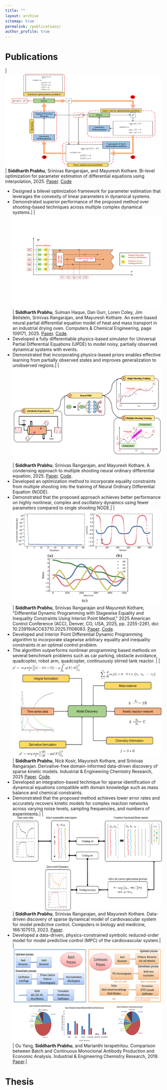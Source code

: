 ```yaml
---
title: ""
layout: archive
sitemap: true
permalink: /publications/
author_profile: true
---
```



# Publications

| <a href="/assets/images/BiLevel.png"><img src="/assets/images/BiLevel.png" height="300px" width="600px" alt=""></a> | **Siddharth Prabhu**, Srinivas Rangarajan, and Mayuresh Kothare. Bi-level optimization for parameter estimation of differential equations using interpolation, 2025. [Paper](https://arxiv.org/abs/2506.00720). [Code](https://github.com/siddharth-prabhu/BiLevelParameterEstimation) <br>
- Designed a bilevel optimization framework for parameter estimation that leverages the convexity of linear parameters in dynamical systems.
- Demonstrated superior performance of the proposed method over shooting-based techniques across multiple complex dynamical systems.|
| <a href="/assets/images/SolidDiscretized.png"><img src="/assets/images/SolidDiscretized.png" height="300px" width="600px" alt=""></a> | **Siddharth Prabhu**, Sulman Haque, Dan Gurr, Loren Coley, Jim Beilstein, Srinivas Rangarajan, and Mayuresh Kothare. An event-based neural partial differential equation model of heat and mass transport in an industrial drying oven. Computers & Chemical Engineering, page 109171, 2025. [Paper](https://www.sciencedirect.com/science/article/pii/S0098135425001759). [Code](https://github.com/siddharth-prabhu/EventODE). <br>
- Developed a fully differentiable physics-based simulator for Universal Partial Differential Equations (UPDE) to model noisy, partially observed dynamical systems with events.
- Demonstrated that incorporating physics-based priors enables effective learning from partially observed states and improves generalization to unobserved regions.|
| <a href="/assets/images/MSNODE.png"><img src="/assets/images/MSNODE.png" height="300px" width="600px" alt=""></a> | **Siddharth Prabhu**, Srinivas Rangarajan, and Mayuresh Kothare. A condensing approach to multiple shooting neural ordinary differential equation, 2025. [Paper](https://arxiv.org/abs/2506.00724). [Code](https://github.com/siddharth-prabhu/MS-NODE). <br>
- Developed an optimization method to incorporate equality constraints from multiple shooting into the training of Neural Ordinary Differential Equation (NODE).
- Demonstrated that the proposed approach achieves better performance on highly nonlinear, complex and oscillatory dynamics using fewer parameters compared to single shooting NODE.|
| <a href="/assets/images/CDDP.png"><img src="/assets/images/CDDP.png" height="300px" width="600px" alt=""></a> | **Siddharth Prabhu**, Srinivas Rangarajan and Mayuresh Kothare, "Differential Dynamic Programming with Stagewise Equality and Inequality Constraints Using Interior Point Method," 2025 American Control Conference (ACC), Denver, CO, USA, 2025, pp. 2255-2261, doi: 10.23919/ACC63710.2025.11108083. [Paper](https://ieeexplore.ieee.org/abstract/document/11108083). [Code](https://github.com/siddharth-prabhu/ConstraintDDP). <br>
- Developed and Interior Point Differential Dynamic Programming algorithm to incorporate stagewise arbitrary equality and inequality constraints in an optimal control problem.
- The algorithm outperforms nonlinear programming based methods on several benchmark problems such as car parking, obstacle avoidance, quadcopter, robot arm, quadcopter, continuously stirred tank reactor. |
| <a href="/assets/images/DFSINDy.jpeg"><img src="/assets/images/DFSINDy.jpeg" height="300px" width="600px" alt=""></a> | **Siddharth Prabhu**, Nick Kosir, Mayuresh Kothare, and Srinivas Rangarajan. Derivative-free domain-informed data-driven discovery of sparse kinetic models. Industrial & Engineering Chemistry Research, 2025 [Paper](https://pubs.acs.org/doi/full/10.1021/acs.iecr.4c02981). [Code](https://github.com/siddharth-prabhu/ParameterEstimationConstraints).<br>
- Developed an integration-based technique for sparse identification of dynamical equations compatible with domain knowledge such as mass balance and chemical constraints.
- Demonstrated that the proposed method achieves lower error rates and accurately recovers kinetic models for complex reaction networks across varying noise levels, sampling frequencies, and numbers of experiments.|
| <a href="/assets/images/VNS.jpg"><img src="/assets/images/VNS.jpg" height="300px" width="600px" alt=""></a> | **Siddharth Prabhu**, Srinivas Rangarajan, and Mayuresh Kothare. Data-driven discovery of sparse dynamical model of cardiovascular system for model predictive control. Computers in biology and medicine, 166:107513, 2023. [Paper](https://www.sciencedirect.com/science/article/pii/S0010482523009782). <br>
- Developed a data-driven, physics-constrained symbolic reduced-order model for model predictive control (MPC) of the cardiovascular system.|
| <a href="/assets/images/MAB.jpeg"><img src="/assets/images/MAB.jpeg" height="300px" width="600px" alt=""></a> | Ou Yang, **Siddharth Prabhu**, and Marianthi Ierapetritou. Comparison between Batch and Continuous Monoclonal Antibody Production and Economic Analysis. Industrial & Engineering Chemistry Research, 2019. [Paper](https://pubs.acs.org/doi/full/10.1021/acs.iecr.8b04717).|


# Thesis


